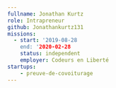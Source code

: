 ```yaml
---
fullname: Jonathan Kurtz
role: Intrapreneur
github: Jonathankurtz131
missions:
  - start: '2019-08-28
    end: '2020-02-28
    status: independent
    employer: Codeurs en Liberté
startups:
    - preuve-de-covoiturage
---
```

